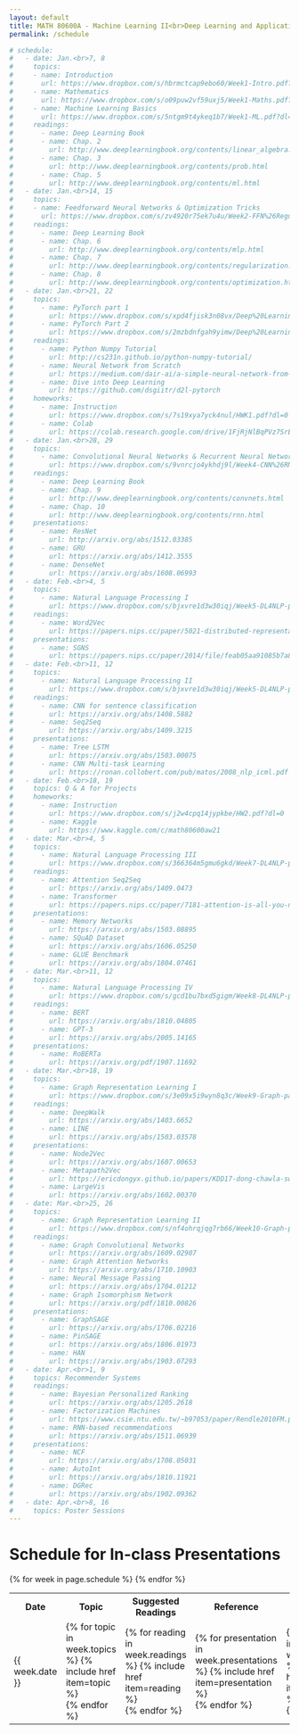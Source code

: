```yaml
---
layout: default
title: MATH 80600A - Machine Learning II<br>Deep Learning and Applications
permalink: /schedule

# schedule:
#   - date: Jan.<br>7, 8
#     topics:
#     - name: Introduction
#       url: https://www.dropbox.com/s/hbrmctcap9ebo60/Week1-Intro.pdf?dl=0
#     - name: Mathematics
#       url: https://www.dropbox.com/s/o09puw2vf59uxj5/Week1-Maths.pdf?dl=0
#     - name: Machine Learning Basics
#       url: https://www.dropbox.com/s/5ntgm9t4ykeq1b7/Week1-ML.pdf?dl=0
#     readings:
#       - name: Deep Learning Book
#       - name: Chap. 2
#         url: http://www.deeplearningbook.org/contents/linear_algebra.html
#       - name: Chap. 3
#         url: http://www.deeplearningbook.org/contents/prob.html
#       - name: Chap. 5
#         url: http://www.deeplearningbook.org/contents/ml.html
#   - date: Jan.<br>14, 15
#     topics:
#     - name: Feedforward Neural Networks & Optimization Tricks
#       url: https://www.dropbox.com/s/zv4920r75ek7u4u/Week2-FFN%26Regularization.pdf?dl=0
#     readings:
#       - name: Deep Learning Book
#       - name: Chap. 6
#         url: http://www.deeplearningbook.org/contents/mlp.html
#       - name: Chap. 7
#         url: http://www.deeplearningbook.org/contents/regularization.html
#       - name: Chap. 8
#         url: http://www.deeplearningbook.org/contents/optimization.html
#   - date: Jan.<br>21, 22
#     topics:
#       - name: PyTorch part 1
#         url: https://www.dropbox.com/s/xpd4fjisk3n08vx/Deep%20Learning%20Frameworks%20part%201.pdf?dl=0
#       - name: PyTorch Part 2
#         url: https://www.dropbox.com/s/2mzbdnfgah9yimw/Deep%20Learning%20Frameworks%20part%202.pdf?dl=0
#     readings:
#       - name: Python Numpy Tutorial
#         url: http://cs231n.github.io/python-numpy-tutorial/
#       - name: Neural Network from Scratch
#         url: https://medium.com/dair-ai/a-simple-neural-network-from-scratch-with-pytorch-and-google-colab-c7f3830618e0
#       - name: Dive into Deep Learning
#         url: https://github.com/dsgiitr/d2l-pytorch
#     homeworks:
#       - name: Instruction
#         url: https://www.dropbox.com/s/7s19xya7yck4nul/HWK1.pdf?dl=0
#       - name: Colab
#         url: https://colab.research.google.com/drive/1FjRjNlBqPVz7SrEPvqrL10Q76NeHhvJW?usp=sharing
#   - date: Jan.<br>28, 29
#     topics:
#       - name: Convolutional Neural Networks & Recurrent Neural Networks
#         url: https://www.dropbox.com/s/9vnrcjo4ykhdj9l/Week4-CNN%26RNN.pdf?dl=0
#     readings:
#       - name: Deep Learning Book
#       - name: Chap. 9
#         url: http://www.deeplearningbook.org/contents/convnets.html
#       - name: Chap. 10
#         url: http://www.deeplearningbook.org/contents/rnn.html
#     presentations:
#       - name: ResNet
#         url: http://arxiv.org/abs/1512.03385
#       - name: GRU
#         url: https://arxiv.org/abs/1412.3555
#       - name: DenseNet
#         url: https://arxiv.org/abs/1608.06993
#   - date: Feb.<br>4, 5
#     topics:
#       - name: Natural Language Processing I
#         url: https://www.dropbox.com/s/bjxvre1d3w30iqj/Week5-DL4NLP-part1.pdf?dl=0
#     readings:
#       - name: Word2Vec
#         url: https://papers.nips.cc/paper/5021-distributed-representations-of-words-and-phrases-and-their-compositionality.pdf
#     presentations:
#       - name: SGNS
#         url: https://papers.nips.cc/paper/2014/file/feab05aa91085b7a8012516bc3533958-Paper.pdf
#   - date: Feb.<br>11, 12
#     topics:
#       - name: Natural Language Processing II
#         url: https://www.dropbox.com/s/bjxvre1d3w30iqj/Week5-DL4NLP-part1.pdf?dl=0
#     readings:
#       - name: CNN for sentence classification
#         url: https://arxiv.org/abs/1408.5882
#       - name: Seq2Seq
#         url: https://arxiv.org/abs/1409.3215
#     presentations:
#       - name: Tree LSTM
#         url: https://arxiv.org/abs/1503.00075
#       - name: CNN Multi-task Learning
#         url: https://ronan.collobert.com/pub/matos/2008_nlp_icml.pdf
#   - date: Feb.<br>18, 19
#     topics: Q & A for Projects
#     homeworks:
#       - name: Instruction
#         url: https://www.dropbox.com/s/j2w4cpq14jypkbe/HW2.pdf?dl=0
#       - name: Kaggle
#         url: https://www.kaggle.com/c/math80600aw21
#   - date: Mar.<br>4, 5
#     topics:
#       - name: Natural Language Processing III
#         url: https://www.dropbox.com/s/366364m5gmu6gkd/Week7-DL4NLP-part2.pdf?dl=0
#     readings:
#       - name: Attention Seq2Seq
#         url: https://arxiv.org/abs/1409.0473
#       - name: Transformer
#         url: https://papers.nips.cc/paper/7181-attention-is-all-you-need.pdf
#     presentations:
#       - name: Memory Networks
#         url: https://arxiv.org/abs/1503.08895
#       - name: SQuAD Dataset
#         url: https://arxiv.org/abs/1606.05250
#       - name: GLUE Benchmark
#         url: https://arxiv.org/abs/1804.07461
#   - date: Mar.<br>11, 12
#     topics:
#       - name: Natural Language Processing IV
#         url: https://www.dropbox.com/s/gcd1bu7bxd5gigm/Week8-DL4NLP-part3.pptx?dl=0
#     readings:
#       - name: BERT
#         url: https://arxiv.org/abs/1810.04805
#       - name: GPT-3
#         url: https://arxiv.org/abs/2005.14165
#     presentations:
#       - name: RoBERTa
#         url: https://arxiv.org/pdf/1907.11692
#   - date: Mar.<br>18, 19
#     topics:
#       - name: Graph Representation Learning I
#         url: https://www.dropbox.com/s/3e09x5i9wyn8q3c/Week9-Graph-part1.pdf?dl=0
#     readings:
#       - name: DeepWalk
#         url: https://arxiv.org/abs/1403.6652
#       - name: LINE
#         url: https://arxiv.org/abs/1503.03578
#     presentations:
#       - name: Node2Vec
#         url: https://arxiv.org/abs/1607.00653
#       - name: Metapath2Vec
#         url: https://ericdongyx.github.io/papers/KDD17-dong-chawla-swami-metapath2vec.pdf
#       - name: LargeVis
#         url: https://arxiv.org/abs/1602.00370
#   - date: Mar.<br>25, 26
#     topics:
#       - name: Graph Representation Learning II
#         url: https://www.dropbox.com/s/nf4ohrqjqg7rb66/Week10-Graph-part2.pdf?dl=0
#     readings:
#       - name: Graph Convolutional Networks
#         url: https://arxiv.org/abs/1609.02907
#       - name: Graph Attention Networks
#         url: https://arxiv.org/abs/1710.10903
#       - name: Neural Message Passing
#         url: https://arxiv.org/abs/1704.01212
#       - name: Graph Isomorphism Network
#         url: https://arxiv.org/pdf/1810.00826
#     presentations:
#       - name: GraphSAGE
#         url: https://arxiv.org/abs/1706.02216
#       - name: PinSAGE
#         url: https://arxiv.org/abs/1806.01973
#       - name: HAN
#         url: https://arxiv.org/abs/1903.07293
#   - date: Apr.<br>1, 9
#     topics: Recommender Systems
#     readings:
#       - name: Bayesian Personalized Ranking
#         url: https://arxiv.org/abs/1205.2618
#       - name: Factorization Machines
#         url: https://www.csie.ntu.edu.tw/~b97053/paper/Rendle2010FM.pdf
#       - name: RNN-based recommendations
#         url: https://arxiv.org/abs/1511.06939
#     presentations:
#       - name: NCF
#         url: https://arxiv.org/abs/1708.05031
#       - name: AutoInt
#         url: https://arxiv.org/abs/1810.11921
#       - name: DGRec
#         url: https://arxiv.org/abs/1902.09362
#   - date: Apr.<br>8, 16
#     topics: Poster Sessions
---
```


# Schedule for In-class Presentations

<table>
  <tr>
    <th>Date</th>
    <th>Topic</th>
    <th>Suggested Readings</th>
    <th>Reference</th>
    <th>Homework</th>
  </tr>
  {% for week in page.schedule %}
    <tr>
      <td>{{ week.date }}</td>
      <td>
      {% for topic in week.topics %}
        {% include href item=topic %}<br>
      {% endfor %}
      </td>
      <td>
      {% for reading in week.readings %}
        {% include href item=reading %}<br>
      {% endfor %}
      </td>
      <td>
      {% for presentation in week.presentations %}
        {% include href item=presentation %}<br>
      {% endfor %}
      </td>
      <td>
      {% for homework in week.homeworks %}
        {% include href item=homework %}<br>
      {% endfor %}
      </td>
    </tr>
  {% endfor %}
</table>
